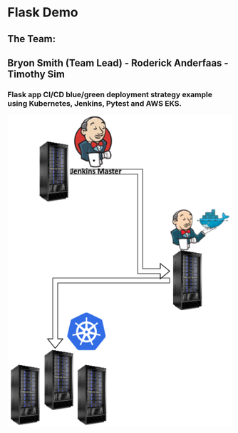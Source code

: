 # Flask Demo

## The Team:
## Bryon Smith (Team Lead) - Roderick Anderfaas - Timothy Sim

### Flask app CI/CD blue/green deployment strategy example using Kubernetes, Jenkins, Pytest and AWS EKS.

<img src="images/project2.png" alt="Kubernetes Pipeline demo project 2" width="800px">
